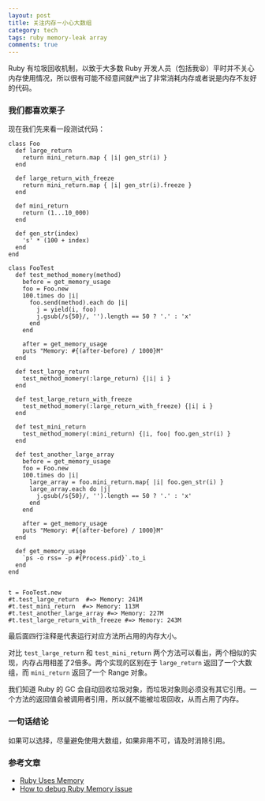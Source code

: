 ```yaml
---
layout: post
title: 关注内存－小心大数组
category: tech
tags: ruby memory-leak array
comments: true
---
```


Ruby 有垃圾回收机制，以致于大多数 Ruby 开发人员（包括我😫）平时并不关心内存使用情况，所以很有可能不经意间就产出了非常消耗内存或者说是内存不友好的代码。

### 我们都喜欢栗子

现在我们先来看一段测试代码：

<!--more-->

    class Foo
      def large_return
        return mini_return.map { |i| gen_str(i) }
      end

      def large_return_with_freeze
        return mini_return.map { |i| gen_str(i).freeze }
      end

      def mini_return
        return (1...10_000)
      end

      def gen_str(index)
        's' * (100 + index)
      end
    end

    class FooTest
      def test_method_momery(method)
        before = get_memory_usage
        foo = Foo.new
        100.times do |i|
          foo.send(method).each do |i|
            j = yield(i, foo)
            j.gsub(/s{50}/, '').length == 50 ? '.' : 'x'
          end
        end

        after = get_memory_usage
        puts "Memory: #{(after-before) / 1000}M"
      end

      def test_large_return
        test_method_momery(:large_return) {|i| i }
      end

      def test_large_return_with_freeze
        test_method_momery(:large_return_with_freeze) {|i| i }
      end

      def test_mini_return
        test_method_momery(:mini_return) {|i, foo| foo.gen_str(i) }
      end

      def test_another_large_array
        before = get_memory_usage
        foo = Foo.new
        100.times do |i|
          large_array = foo.mini_return.map{ |i| foo.gen_str(i) }
          large_array.each do |j|
            j.gsub(/s{50}/, '').length == 50 ? '.' : 'x'
          end
        end

        after = get_memory_usage
        puts "Memory: #{(after-before) / 1000}M"
      end

      def get_memory_usage
        `ps -o rss= -p #{Process.pid}`.to_i
      end
    end


    t = FooTest.new
    #t.test_large_return  #=> Memory: 241M
    #t.test_mini_return  #=> Memory: 113M
    #t.test_another_large_array #=> Memory: 227M
    #t.test_large_return_with_freeze #=> Memory: 243M


最后面四行注释是代表运行对应方法所占用的内存大小。

对比 `test_large_return` 和 `test_mini_return` 两个方法可以看出，两个相似的实现，内存占用相差了2倍多。两个实现的区别在于 `large_return` 返回了一个大数组，而 `mini_return` 返回了一个 Range 对象。

我们知道 Ruby 的 GC 会自动回收垃圾对象，而垃圾对象则必须没有其它引用。一个方法的返回值会被调用者引用，所以就不能被垃圾回收，从而占用了内存。

### 一句话结论

如果可以选择，尽量避免使用大数组，如果非用不可，请及时消除引用。


### 参考文章

+ [Ruby Uses Memory](http://www.sitepoint.com/ruby-uses-memory/)
+ [How to debug Ruby Memory issue](http://eng.rightscale.com/2015/09/16/how-to-debug-ruby-memory-issues.html)
